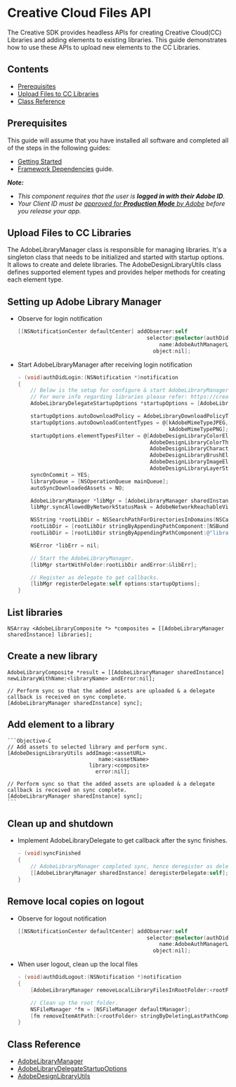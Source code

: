 # Creative Cloud Files API

The Creative SDK provides headless APIs for creating Creative Cloud(CC) Libraries and adding elements to existing libraries. This guide demonstrates how to use these APIs to upload new elements to the CC Libraries.

## Contents

- [Prerequisites](#prerequisites)
- [Upload Files to CC Libraries](#upload)
- [Class Reference](#reference)

<a name="prerequisites"></a>

## Prerequisites

This guide will assume that you have installed all software and completed all of the steps in the following guides:

*   [Getting Started](https://creativesdk.adobe.com/docs/ios/#/articles/gettingstarted/index.html)
*   [Framework Dependencies](https://creativesdk.adobe.com/docs/ios/#/articles/dependencies/index.html) guide.

_**Note:**_

*   _This component requires that the user is **logged in with their Adobe ID**._
*   _Your Client ID must be [approved for **Production Mode** by Adobe](https://creativesdk.zendesk.com/hc/en-us/articles/204601215-How-to-complete-the-Production-Client-ID-Request) before you release your app._

<a name="upload"></a>
## Upload Files to CC Libraries 
The AdobeLibraryManager class is responsible for managing libraries. It's a singleton class that needs to be initialized and started with startup options. It allows to create and delete libraries. The AdobeDesignLibraryUtils class defines supported element types and provides helper methods for creating each element type.

## Setting up Adobe Library Manager
* Observe for login notification
    ```Objective-C
    [[NSNotificationCenter defaultCenter] addObserver:self
                                             selector:@selector(authDidLogin:)
                                                 name:AdobeAuthManagerLoggedInNotification
                                               object:nil];
    ```

* Start AdobeLibraryManager after receiving login notification
    ```Objective-C
    - (void)authDidLogin:(NSNotification *)notification
    {
        // Below is the setup for configure & start AdobeLibraryManager.
        // For more info regarding libraries please refer: https://creativesdk.adobe.com/docs/ios/#/articles/libraries/index.html.
        AdobeLibraryDelegateStartupOptions *startupOptions = [AdobeLibraryDelegateStartupOptions new];

        startupOptions.autoDownloadPolicy = AdobeLibraryDownloadPolicyTypeManifestOnly;
        startupOptions.autoDownloadContentTypes = @[kAdobeMimeTypeJPEG,
                                                    kAdobeMimeTypePNG];
        startupOptions.elementTypesFilter = @[AdobeDesignLibraryColorElementType,
                                              AdobeDesignLibraryColorThemeElementType,
                                              AdobeDesignLibraryCharacterStyleElementType,
                                              AdobeDesignLibraryBrushElementType,
                                              AdobeDesignLibraryImageElementType,
                                              AdobeDesignLibraryLayerStyleElementType];
        syncOnCommit = YES;
        libraryQueue = [NSOperationQueue mainQueue];
        autoSyncDownloadedAssets = NO;

        AdobeLibraryManager *libMgr = [AdobeLibraryManager sharedInstance];
        libMgr.syncAllowedByNetworkStatusMask = AdobeNetworkReachableViaWiFi | AdobeNetworkReachableViaWWAN;

        NSString *rootLibDir = NSSearchPathForDirectoriesInDomains(NSCachesDirectory, NSUserDomainMask, YES)[0];
        rootLibDir = [rootLibDir stringByAppendingPathComponent:[NSBundle mainBundle].bundleIdentifier];
        rootLibDir = [rootLibDir stringByAppendingPathComponent:@"libraries"];

        NSError *libErr = nil;

        // Start the AdobeLibraryManager.
        [libMgr startWithFolder:rootLibDir andError:&libErr];

        // Register as delegate to get callbacks.
        [libMgr registerDelegate:self options:startupOptions];
    }
    ```

## List libraries
    NSArray <AdobeLibraryComposite *> *composites = [[AdobeLibraryManager sharedInstance] libraries];

## Create a new library
    AdobeLibraryComposite *result = [[AdobeLibraryManager sharedInstance] newLibraryWithName:<libraryName> andError:nil];

    // Perform sync so that the added assets are uploaded & a delegate callback is received on sync complete.
    [AdobeLibraryManager sharedInstance] sync];

## Add element to a library
    ```Objective-C
    // Add assets to selected library and perform sync.
    [AdobeDesignLibraryUtils addImage:<assetURL>
                                 name:<assetName>
                              library:<composite>
                                error:nil];

    // Perform sync so that the added assets are uploaded & a delegate callback is received on sync complete.
    [AdobeLibraryManager sharedInstance] sync];
    ```

## Clean up and shutdown
* Implement AdobeLibraryDelegate to get callback after the sync finishes.
    ```Objective-C
    - (void)syncFinished
    {
        // AdobeLibraryManager completed sync, hence deregister as delegate so that AdobeLibraryManager shutsdown.
        [[AdobeLibraryManager sharedInstance] deregisterDelegate:self];
    }
    ```

## Remove local copies on logout
* Observe for logout notification
    ```Objective-C
    [[NSNotificationCenter defaultCenter] addObserver:self
                                             selector:@selector(authDidLogout:)
                                                 name:AdobeAuthManagerLoggedOutNotification
                                               object:nil];
    ```

* When user logout, clean up the local files
    ```Objective-C
    - (void)authDidLogout:(NSNotification *)notification
    {
        [AdobeLibraryManager removeLocalLibraryFilesInRootFolder:<rootFolder> withError:nil];

        // Clean up the root folder.
        NSFileManager *fm = [NSFileManager defaultManager];
        [fm removeItemAtPath:[<rootFolder> stringByDeletingLastPathComponent] stringByDeletingLastPathComponent] error:nil];
    }
    ```

<a name="reference"></a>
## Class Reference

+ [AdobeLibraryManager](https://creativesdk.adobe.com/docs/ios/#/Classes/AdobeLibraryManager.html)
+ [AdobeLibraryDelegateStartupOptions](https://creativesdk.adobe.com/docs/ios/#/Classes/AdobeLibraryDelegateStartupOptions.html)
+ [AdobeDesignLibraryUtils](https://creativesdk.adobe.com/docs/ios/#/Classes/AdobeDesignLibraryUtils.html)
